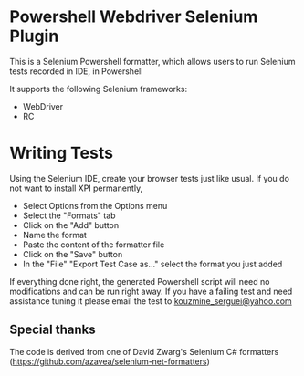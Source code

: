 Powershell Webdriver Selenium Plugin
===================================
This is a Selenium Powershell formatter, which allows users to run Selenium tests recorded in IDE, in Powershell

It supports the following Selenium frameworks:

 * WebDriver
 * RC

Writing Tests
=============

Using the Selenium IDE, create your browser tests just like usual.
If you do not want to install XPI permanently,
* Select Options from the Options menu
* Select the "Formats" tab
* Click on the "Add" button
* Name the format
* Paste the content of the formatter file
* Click on the "Save" button
* In the "File" "Export Test Case as..." select the format you just added

If everything done right, the generated Powershell script will need no modifications and can be run right away. If you have a failing test and need assistance tuning it please email the test to kouzmine_serguei@yahoo.com


Special thanks
--------------
The code is derived from one of David Zwarg's Selenium C# formatters
(https://github.com/azavea/selenium-net-formatters)
